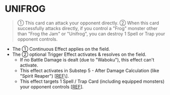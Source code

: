 
# UNIFROG  
> ① This card can attack your opponent directly. ② When this card successfully attacks directly, if you control a "Frog" monster other than "Frog the Jam" or "Unifrog", you can destroy 1 Spell or Trap your opponent controls.

*   The ① Continuous Effect applies on the field.
*   The ② optional Trigger Effect activates & resolves on the field.
    *   If no Battle Damage is dealt (due to "Waboku"), this effect can't activate.
    *   This effect activates in Substep 5 - After Damage Calculation (like "Spirit Reaper") \[[REF](https://yugipedia.com/wiki/Forum:Question_about_unifrog_and_batteryman...)\].
    *   This effect targets 1 Spell / Trap Card (including equipped monsters) your opponent controls \[[REF](https://yugipedia.com/wiki/Forum:Unifrog_%3F)\].

  